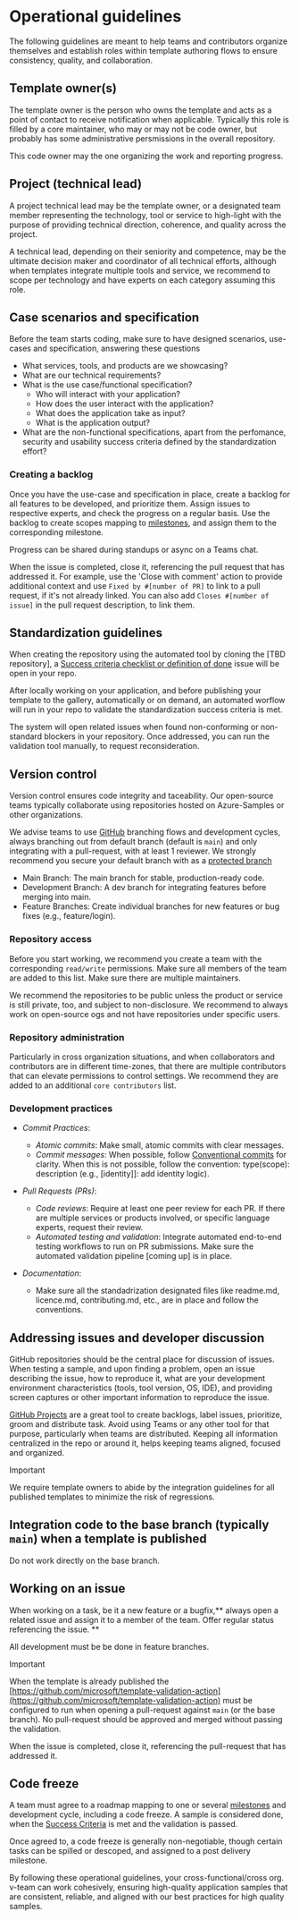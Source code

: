 # Operational guidelines

The following guidelines are meant to help teams and contributors organize themselves and establish roles within template authoring flows to ensure consistency, quality, and collaboration.

## Template owner(s)

The template owner is the person who owns the template and acts as a point of contact to receive notification when applicable. Typically this role is filled by a core maintainer, who may or may not be code owner, but probably has some administrative persmissions in the overall repository.

This code owner may the one organizing the work and reporting progress. 

## Project (technical lead)

A project technical lead may be the template owner, or a designated team member representing the technology, tool or service to high-light with the purpose of providing technical direction, coherence, and quality across the project. 

A technical lead, depending on their seniority and competence, may be the ultimate decision maker and coordinator of all technical efforts, although when templates integrate multiple tools and service, we recommend to scope per technology and have experts on each category assuming this role.

## Case scenarios and specification

Before the team starts coding, make sure to have designed scenarios, use-cases and specification, answering these questions

- What services, tools, and products are we showcasing?
- What are our technical requirements?
- What is the use case/functional specification? 
    * Who will interact with your application?
    * How does the user interact with the application?
    * What does the application take as input?
    * What is the application output?
- What are the non-functional specifications, apart from the perfomance, security and usability success criteria defined by the standardization effort?

### Creating a backlog

Once you have the use-case and specification in place, create a backlog for all features to be developed, and prioritize them. Assign issues to respective experts, and check the progress on a regular basis.
Use the backlog to create scopes mapping to [milestones](https://docs.github.com/en/issues/using-labels-and-milestones-to-track-work/about-milestones), and assign them to the corresponding milestone.

Progress can be shared during standups or async on a Teams chat.

When the issue is completed, close it, referencing the pull request that has addressed it. For example, use the 'Close with comment' action to provide additional context and use `Fixed by #[number of PR]` to link to a pull request, if it's not already linked. You can also add `Closes #[number of issue]` in the pull request description, to link them.

## Standardization guidelines

When creating the repository using the automated tool by cloning the [TBD repository], a [Success criteria checklist or definition of done](./definition-of-done.md) issue will be open in your repo. 

After locally working on your application, and before publishing your template to the gallery, automatically or on demand, an automated worflow will run in your repo to validate the standardization success criteria is met.

The system will open related issues when found non-conforming or non-standard blockers in your repository. Once addressed, you can run the validation tool manually, to request reconsideration.

## Version control

Version control ensures code integrity and taceability. Our open-source teams typically collaborate using repositories hosted on Azure-Samples or other organizations.

We advise teams to use [GitHub](https://docs.github.com/en/get-started/using-github/github-flow) branching flows and development cycles, always branching out from default branch (default is `main`) and only integrating with a pull-request, with at least 1 reviewer. We strongly recommend you secure your default branch with as a [protected branch](https://docs.github.com/en/repositories/configuring-branches-and-merges-in-your-repository/managing-protected-branches/about-protected-branches)

- Main Branch: The main branch for stable, production-ready code.
- Development Branch: A dev branch for integrating features before merging into main.
- Feature Branches: Create individual branches for new features or bug fixes (e.g., feature/login).

### Repository access

Before you start working, we recommend you create a team with the corresponding `read/write` permissions. Make sure all members of the team are added to this list. Make sure there are multiple maintainers.

We recommend the repositories to be public unless the product or service is still private, too, and subject to non-disclosure. We recommend to always work on open-source ogs and not have repositories under specific users. 

### Repository administration

Particularly in cross organization situations, and when collaborators and contributors are in different time-zones, that there are multiple contributors that can elevate permissions to control settings. We recommend they are added to an additional `core contributors` list. 

### Development practices

- *Commit Practices*:
    - *Atomic commits*: Make small, atomic commits with clear messages.
    - *Commit messages*: When possible, follow [Conventional commits](https://www.conventionalcommits.org/en/v1.0.0/) for clarity. When this is not possible, follow the convention: type(scope): description (e.g., [identity]]: add identity logic).

- *Pull Requests (PRs)*:
    - *Code reviews*: Require at least one peer review for each PR. If there are multiple services or products involved, or specific language experts, request their review.
    - *Automated testing and validation*: Integrate automated end-to-end testing workflows to run on PR submissions. Make sure the automated validation pipeline [coming up] is in place.

- *Documentation*:
    - Make sure all the standadrization designated files like readme.md, licence.md, contributing.md, etc., are in place and follow the conventions.

## Addressing issues and developer discussion

GitHub repositories should be the central place for discussion of issues. When testing a sample, and upon finding a problem, open an issue describing the issue, how to reproduce it, what are your development environment characteristics (tools, tool version, OS, IDE), and providing screen captures or other important information to reproduce the issue.

[GitHub Projects](https://docs.github.com/en/issues/planning-and-tracking-with-projects/learning-about-projects/about-projects) are a great tool to create backlogs, label issues, prioritize, groom and distribute task. Avoid using Teams or any other tool for that purpose, particularly when teams are distributed. Keeping all information centralized in the repo or around it, helps keeping teams aligned, focused and organized.

> [!IMPORTANT]
> We require template owners to abide by the integration guidelines for all published templates to minimize the risk of regressions.

## Integration code to the base branch (typically `main`) when a template is published

Do not work directly on the base branch.

## Working on an issue

When working on a task, be it a new feature or a bugfix,** always open a related issue and assign it to a member of the team. Offer regular status referencing the issue. **

All development must be be done in feature branches.

> [!IMPORTANT]
> When the template is already published the [https://github.com/microsoft/template-validation-action](https://github.com/microsoft/template-validation-action) must be configured to run when opening a pull-request against `main` (or the base branch). No pull-request should be approved and merged without passing the validation.

When the issue is completed, close it, referencing the pull-request that has addressed it.

## Code freeze

A team must agree to a roadmap mapping to one or several [milestones](https://docs.github.com/en/issues/using-labels-and-milestones-to-track-work/about-milestones) and development cycle, including a code freeze. A sample is considered done, when the [Success Criteria](./definition-of-done.md) is met and the validation is passed.

Once agreed to, a code freeze is generally non-negotiable, though certain tasks can be spilled or descoped, and assigned to a post delivery milestone.

By following these operational guidelines, your cross-functional/cross org. v-team can work cohesively, ensuring high-quality application samples that are consistent, reliable, and aligned with our best practices for high quality samples.
